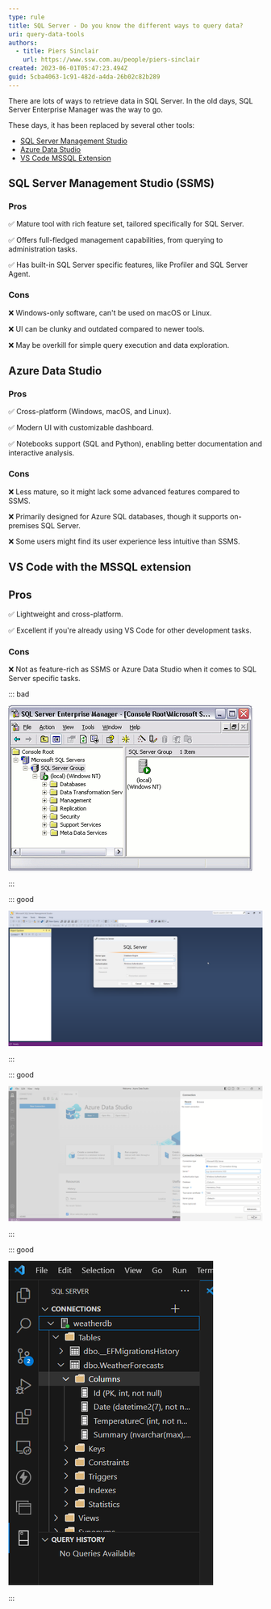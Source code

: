 ```yaml
---
type: rule
title: SQL Server - Do you know the different ways to query data?
uri: query-data-tools
authors:
  - title: Piers Sinclair
    url: https://www.ssw.com.au/people/piers-sinclair
created: 2023-06-01T05:47:23.494Z
guid: 5cba4063-1c91-482d-a4da-26b02c82b289
---
```

There are lots of ways to retrieve data in SQL Server. In the old days, SQL Server Enterprise Manager was the way to go.

These days, it has been replaced by several other tools: 

* [SQL Server Management Studio](https://learn.microsoft.com/en-us/sql/ssms/download-sql-server-management-studio-ssms?view=sql-server-ver16)
* [Azure Data Studio](https://learn.microsoft.com/en-us/sql/azure-data-studio/download-azure-data-studio?view=sql-server-ver16&tabs=redhat-install%2Credhat-uninstall)
* [VS Code MSSQL Extension](https://marketplace.visualstudio.com/items?itemName=ms-mssql.mssql)

<!--endintro-->

## SQL Server Management Studio (SSMS)


### Pros
✅ Mature tool with rich feature set, tailored specifically for SQL Server.

✅ Offers full-fledged management capabilities, from querying to administration tasks.

✅ Has built-in SQL Server specific features, like Profiler and SQL Server Agent.

### Cons
❌ Windows-only software, can't be used on macOS or Linux.

❌ UI can be clunky and outdated compared to newer tools.

❌ May be overkill for simple query execution and data exploration.

## Azure Data Studio


### Pros
✅ Cross-platform (Windows, macOS, and Linux).

✅ Modern UI with customizable dashboard.

✅ Notebooks support (SQL and Python), enabling better documentation and interactive analysis.

### Cons
❌ Less mature, so it might lack some advanced features compared to SSMS.

❌ Primarily designed for Azure SQL databases, though it supports on-premises SQL Server.

❌ Some users might find its user experience less intuitive than SSMS.

## VS Code with the MSSQL extension

## Pros
✅ Lightweight and cross-platform.

✅ Excellent if you're already using VS Code for other development tasks.


### Cons

❌ Not as feature-rich as SSMS or Azure Data Studio when it comes to SQL Server specific tasks.

::: bad

![Figure: Bad Example - SQL Server Enterprise Manager is old and outdated](/rules/query-data-tools/enterprise_manager.png)

:::

::: good

![Figure: Good Example - SSMS is feature rich](/rules/query-data-tools/ssms.png)


:::

::: good

![Figure: Good Example - Azure Data Studio is lightweight and cross-platform](/rules/query-data-tools/azuredatastudio.png)


:::

::: good

![Figure: Good Example - The VS Code MSSQL extension is embedded right in VS Code](/rules/query-data-tools/vscodemssqlextension.png)


:::

